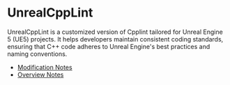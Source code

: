 # UnrealCppLint

UnrealCppLint is a customized version of Cpplint tailored for Unreal Engine 5 (UE5) projects. It helps developers maintain consistent coding standards, ensuring that C++ code adheres to Unreal Engine's best practices and naming conventions.

* [Modification Notes](Doc/README.md)
* [Overview Notes](https://santa.wang/unrealcodestyle-unrealcpplint/)
